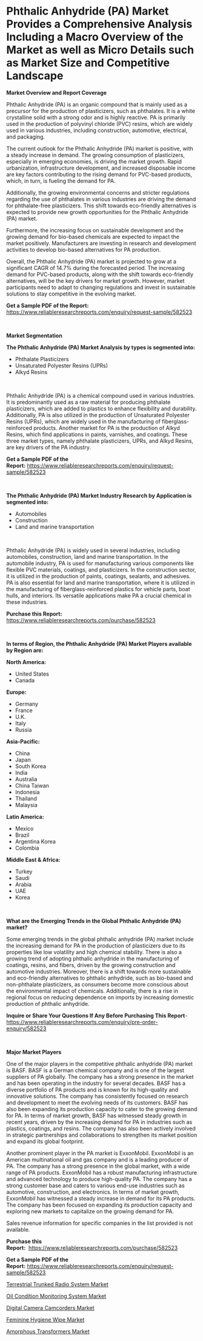 <p><h1>Phthalic Anhydride (PA) Market Provides a Comprehensive Analysis Including a Macro Overview of the Market as well as Micro Details such as Market Size and Competitive Landscape</h1></p><p><strong>Market Overview and Report Coverage</strong></p>
<p><p>Phthalic Anhydride (PA) is an organic compound that is mainly used as a precursor for the production of plasticizers, such as phthalates. It is a white crystalline solid with a strong odor and is highly reactive. PA is primarily used in the production of polyvinyl chloride (PVC) resins, which are widely used in various industries, including construction, automotive, electrical, and packaging.</p><p>The current outlook for the Phthalic Anhydride (PA) market is positive, with a steady increase in demand. The growing consumption of plasticizers, especially in emerging economies, is driving the market growth. Rapid urbanization, infrastructure development, and increased disposable income are key factors contributing to the rising demand for PVC-based products, which, in turn, is fueling the demand for PA.</p><p>Additionally, the growing environmental concerns and stricter regulations regarding the use of phthalates in various industries are driving the demand for phthalate-free plasticizers. This shift towards eco-friendly alternatives is expected to provide new growth opportunities for the Phthalic Anhydride (PA) market.</p><p>Furthermore, the increasing focus on sustainable development and the growing demand for bio-based chemicals are expected to impact the market positively. Manufacturers are investing in research and development activities to develop bio-based alternatives for PA production.</p><p>Overall, the Phthalic Anhydride (PA) market is projected to grow at a significant CAGR of 14.7% during the forecasted period. The increasing demand for PVC-based products, along with the shift towards eco-friendly alternatives, will be the key drivers for market growth. However, market participants need to adapt to changing regulations and invest in sustainable solutions to stay competitive in the evolving market.</p></p>
<p><strong>Get a Sample PDF of the Report:</strong> <a href="https://www.reliableresearchreports.com/enquiry/request-sample/582523">https://www.reliableresearchreports.com/enquiry/request-sample/582523</a></p>
<p>&nbsp;</p>
<p><strong>Market Segmentation</strong></p>
<p><strong>The Phthalic Anhydride (PA) Market Analysis by types is segmented into:</strong></p>
<p><ul><li>Phthalate Plasticizers</li><li>Unsaturated Polyester Resins (UPRs)</li><li>Alkyd Resins</li></ul></p>
<p>&nbsp;</p>
<p><p>Phthalic Anhydride (PA) is a chemical compound used in various industries. It is predominantly used as a raw material for producing phthalate plasticizers, which are added to plastics to enhance flexibility and durability. Additionally, PA is also utilized in the production of Unsaturated Polyester Resins (UPRs), which are widely used in the manufacturing of fiberglass-reinforced products. Another market for PA is the production of Alkyd Resins, which find applications in paints, varnishes, and coatings. These three market types, namely phthalate plasticizers, UPRs, and Alkyd Resins, are key drivers of the PA industry.</p></p>
<p><strong>Get a Sample PDF of the Report:</strong>&nbsp;<a href="https://www.reliableresearchreports.com/enquiry/request-sample/582523">https://www.reliableresearchreports.com/enquiry/request-sample/582523</a></p>
<p>&nbsp;</p>
<p><strong>The Phthalic Anhydride (PA) Market Industry Research by Application is segmented into:</strong></p>
<p><ul><li>Automobiles</li><li>Construction</li><li>Land and marine transportation</li></ul></p>
<p>&nbsp;</p>
<p><p>Phthalic Anhydride (PA) is widely used in several industries, including automobiles, construction, land and marine transportation. In the automobile industry, PA is used for manufacturing various components like flexible PVC materials, coatings, and plasticizers. In the construction sector, it is utilized in the production of paints, coatings, sealants, and adhesives. PA is also essential for land and marine transportation, where it is utilized in the manufacturing of fiberglass-reinforced plastics for vehicle parts, boat hulls, and interiors. Its versatile applications make PA a crucial chemical in these industries.</p></p>
<p><strong>Purchase this Report:</strong>&nbsp; <a href="https://www.reliableresearchreports.com/purchase/582523">https://www.reliableresearchreports.com/purchase/582523</a></p>
<p>&nbsp;</p>
<p><strong>In terms of Region, the Phthalic Anhydride (PA) Market Players available by Region are:</strong></p>
<p>
    <p> <strong> North America: </strong>
        <ul>
            <li>United States</li>
            <li>Canada</li>
        </ul>
        </p> 
    <p> <strong> Europe: </strong>
        <ul>
            <li>Germany</li>
            <li>France</li>
            <li>U.K.</li>
            <li>Italy</li>
            <li>Russia</li>
        </ul>
        </p> 
    <p> <strong> Asia-Pacific: </strong>
        <ul>
            <li>China</li>
            <li>Japan</li>
            <li>South Korea</li>
            <li>India</li>
            <li>Australia</li>
            <li>China Taiwan</li>
            <li>Indonesia</li>
            <li>Thailand</li>
            <li>Malaysia</li>
        </ul>
        </p> 
    <p> <strong> Latin America: </strong>
        <ul>
            <li>Mexico</li>
            <li>Brazil</li>
            <li>Argentina Korea</li>
            <li>Colombia</li>
        </ul>
        </p> 
    <p> <strong> Middle East & Africa: </strong>
        <ul>
            <li>Turkey</li>
            <li>Saudi</li>
            <li>Arabia</li>
            <li>UAE</li>
            <li>Korea</li>
        </ul>
    </p>
    </p>
<p>&nbsp;</p>
<p><strong>What are the Emerging Trends in the Global Phthalic Anhydride (PA) market?</strong></p>
<p><p>Some emerging trends in the global phthalic anhydride (PA) market include the increasing demand for PA in the production of plasticizers due to its properties like low volatility and high chemical stability. There is also a growing trend of adopting phthalic anhydride in the manufacturing of coatings, resins, and fibers, driven by the growing construction and automotive industries. Moreover, there is a shift towards more sustainable and eco-friendly alternatives to phthalic anhydride, such as bio-based and non-phthalate plasticizers, as consumers become more conscious about the environmental impact of chemicals. Additionally, there is a rise in regional focus on reducing dependence on imports by increasing domestic production of phthalic anhydride.</p></p>
<p><strong>Inquire or Share Your Questions If Any Before Purchasing This Report</strong>- <a href="https://www.reliableresearchreports.com/enquiry/pre-order-enquiry/582523">https://www.reliableresearchreports.com/enquiry/pre-order-enquiry/582523</a></p>
<p>&nbsp;</p>
<p><strong>Major Market Players</strong></p>
<p><p>One of the major players in the competitive phthalic anhydride (PA) market is BASF. BASF is a German chemical company and is one of the largest suppliers of PA globally. The company has a strong presence in the market and has been operating in the industry for several decades. BASF has a diverse portfolio of PA products and is known for its high-quality and innovative solutions. The company has consistently focused on research and development to meet the evolving needs of its customers. BASF has also been expanding its production capacity to cater to the growing demand for PA. In terms of market growth, BASF has witnessed steady growth in recent years, driven by the increasing demand for PA in industries such as plastics, coatings, and resins. The company has also been actively involved in strategic partnerships and collaborations to strengthen its market position and expand its global footprint.</p><p>Another prominent player in the PA market is ExxonMobil. ExxonMobil is an American multinational oil and gas company and is a leading producer of PA. The company has a strong presence in the global market, with a wide range of PA products. ExxonMobil has a robust manufacturing infrastructure and advanced technology to produce high-quality PA. The company has a strong customer base and caters to various end-use industries such as automotive, construction, and electronics. In terms of market growth, ExxonMobil has witnessed a steady increase in demand for its PA products. The company has been focused on expanding its production capacity and exploring new markets to capitalize on the growing demand for PA.</p><p>Sales revenue information for specific companies in the list provided is not available.</p></p>
<p><strong>Purchase this Report:</strong>&nbsp;&nbsp;<a href="https://www.reliableresearchreports.com/purchase/582523">https://www.reliableresearchreports.com/purchase/582523</a></p>
<p></p>
<p><strong>Get a Sample PDF of the Report:</strong>&nbsp;<a href="https://www.reliableresearchreports.com/enquiry/request-sample/582523">https://www.reliableresearchreports.com/enquiry/request-sample/582523</a></p>
<p><p><a href="https://medium.com/@entelabrahimi1961/terrestrial-trunked-radio-system-market-size-growth-forecast-2023-2030-9d75ceb5f664">Terrestrial Trunked Radio System Market</a></p><p><a href="https://www.linkedin.com/pulse/oil-condition-monitoring-system-market-research-report-provides-wclze/">Oil Condition Monitoring System Market</a></p><p><a href="https://github.com/sofayahoo2023/Market-Research-Report-List-1/blob/main/digital-camera-camcorders-market.md">Digital Camera Camcorders Market</a></p><p><a href="https://github.com/vimar16th/Market-Research-Report-List-1/blob/main/feminine-hygiene-wipe-market.md">Feminine Hygiene Wipe Market</a></p><p><a href="https://medium.com/@loretadervishi2013/amorphous-transformers-market-size-growth-forecast-2023-2030-209ac3cbf341">Amorphous Transformers Market</a></p></p>